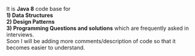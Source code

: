 It is <b>Java 8</b> code base for<br> <b>1) Data Structures<br> 2) Design Patterns<br> 3) Programming Questions and solutions</b> which are frequently asked in interviews. <br> Soon I will be adding more comments/description of code so that it becomes easier to understand.
